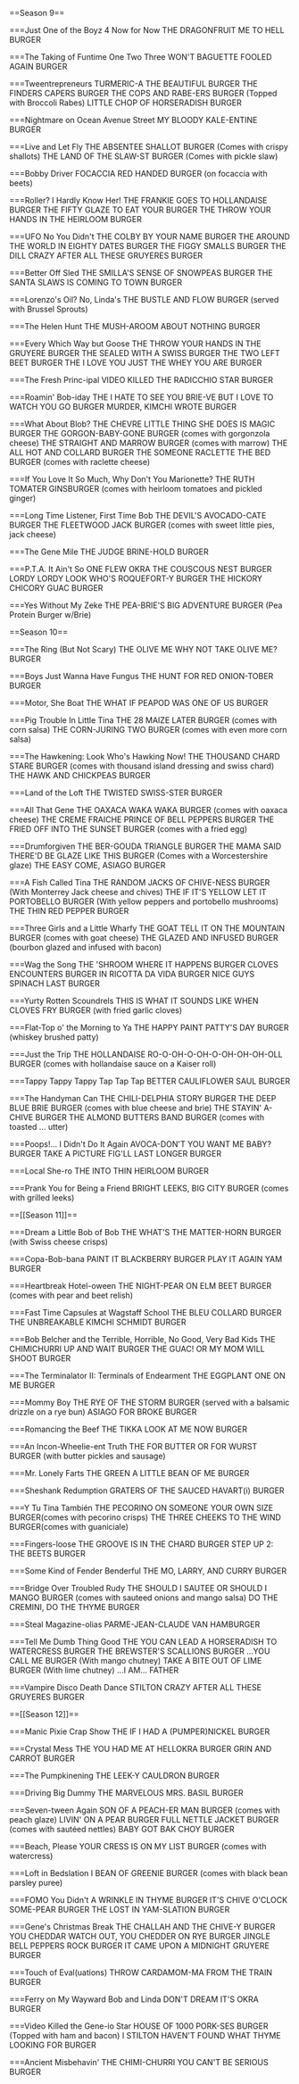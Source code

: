 ==Season 9==

===Just One of the Boyz 4 Now for Now
THE DRAGONFRUIT ME TO HELL BURGER

===The Taking of Funtime One Two Three
WON'T BAGUETTE FOOLED AGAIN BURGER

===Tweentrepreneurs
TURMERIC-A THE BEAUTIFUL BURGER
THE FINDERS CAPERS BURGER
THE COPS AND RABE-ERS BURGER (Topped with Broccoli Rabes)
LITTLE CHOP OF HORSERADISH BURGER

===Nightmare on Ocean Avenue Street
MY BLOODY KALE-ENTINE BURGER

===Live and Let Fly
THE ABSENTEE SHALLOT BURGER (Comes with crispy shallots)
THE LAND OF THE SLAW-ST BURGER (Comes with pickle slaw)

===Bobby Driver
FOCACCIA RED HANDED BURGER (on focaccia with beets)

===Roller? I Hardly Know Her!
THE FRANKIE GOES TO HOLLANDAISE BURGER
THE FIFTY GLAZE TO EAT YOUR BURGER
THE THROW YOUR HANDS IN THE HEIRLOOM BURGER

===UFO No You Didn't
THE COLBY BY YOUR NAME BURGER
THE AROUND THE WORLD IN EIGHTY DATES BURGER
THE FIGGY SMALLS BURGER
THE DILL CRAZY AFTER ALL THESE GRUYERES BURGER

===Better Off Sled
THE SMILLA'S SENSE OF SNOWPEAS BURGER
THE SANTA SLAWS IS COMING TO TOWN BURGER

===Lorenzo's Oil? No, Linda's
THE BUSTLE AND FLOW BURGER (served with Brussel Sprouts)

===The Helen Hunt
THE MUSH-AROOM ABOUT NOTHING BURGER

===Every Which Way but Goose
THE THROW YOUR HANDS IN THE GRUYERE BURGER
THE SEALED WITH A SWISS BURGER
THE TWO LEFT BEET BURGER
THE I LOVE YOU JUST THE WHEY YOU ARE BURGER

===The Fresh Princ-ipal
VIDEO KILLED THE RADICCHIO STAR BURGER

===Roamin' Bob-iday
THE I HATE TO SEE YOU BRIE-VE BUT I LOVE TO WATCH YOU GO BURGER
MURDER, KIMCHI WROTE BURGER

===What About Blob?
THE CHEVRE LITTLE THING SHE DOES IS MAGIC BURGER
THE GORGON-BABY-GONE BURGER (comes with gorgonzola cheese)
THE STRAIGHT AND MARROW BURGER (comes with marrow)
THE ALL HOT AND COLLARD BURGER
THE SOMEONE RACLETTE THE BED BURGER (comes with raclette cheese)

===If You Love It So Much, Why Don't You Marionette?
THE RUTH TOMATER GINSBURGER (comes with heirloom tomatoes and pickled ginger)

===Long Time Listener, First Time Bob
THE DEVIL'S AVOCADO-CATE BURGER
THE FLEETWOOD JACK BURGER (comes with sweet little pies, jack cheese)

===The Gene Mile
THE JUDGE BRINE-HOLD BURGER

===P.T.A. It Ain't So
ONE FLEW OKRA THE COUSCOUS NEST BURGER
LORDY LORDY LOOK WHO'S ROQUEFORT-Y BURGER
THE HICKORY CHICORY GUAC BURGER

===Yes Without My Zeke
THE PEA-BRIE'S BIG ADVENTURE BURGER (Pea Protein Burger w/Brie)

==Season 10==

===The Ring (But Not Scary)
THE OLIVE ME WHY NOT TAKE OLIVE ME? BURGER

===Boys Just Wanna Have Fungus
THE HUNT FOR RED ONION-TOBER BURGER

===Motor, She Boat
THE WHAT IF PEAPOD WAS ONE OF US BURGER

===Pig Trouble In Little Tina
THE 28 MAIZE LATER BURGER (comes with corn salsa)
THE CORN-JURING TWO BURGER (comes with even more corn salsa)

===The Hawkening: Look Who's Hawking Now!
THE THOUSAND CHARD STARE BURGER (comes with thousand island dressing and swiss chard)
THE HAWK AND CHICKPEAS BURGER

===Land of the Loft
THE TWISTED SWISS-STER BURGER

===All That Gene
THE OAXACA WAKA WAKA BURGER (comes with oaxaca cheese)
THE CREME FRAICHE PRINCE OF BELL PEPPERS BURGER
THE FRIED OFF INTO THE SUNSET BURGER (comes with a fried egg)

===Drumforgiven
THE BER-GOUDA TRIANGLE BURGER
THE MAMA SAID THERE'D BE GLAZE LIKE THIS BURGER (Comes with a Worcestershire glaze)
THE EASY COME, ASIAGO BURGER

===A Fish Called Tina
THE RANDOM JACKS OF CHIVE-NESS BURGER (With Monterrey Jack cheese and chives)
THE IF IT'S YELLOW LET IT PORTOBELLO BURGER (With yellow peppers and portobello mushrooms)
THE THIN RED PEPPER BURGER

===Three Girls and a Little Wharfy
THE GOAT TELL IT ON THE MOUNTAIN BURGER (comes with goat cheese)
THE GLAZED AND INFUSED BURGER (bourbon glazed and infused with bacon)

===Wag the Song
THE 'SHROOM WHERE IT HAPPENS BURGER
CLOVES ENCOUNTERS BURGER
IN RICOTTA DA VIDA BURGER
NICE GUYS SPINACH LAST BURGER

===Yurty Rotten Scoundrels
THIS IS WHAT IT SOUNDS LIKE WHEN CLOVES FRY BURGER (with fried garlic cloves)

===Flat-Top o' the Morning to Ya
THE HAPPY PAINT PATTY'S DAY BURGER (whiskey brushed patty)

===Just the Trip
THE HOLLANDAISE RO-O-OH-O-OH-O-OH-OH-OH-OLL BURGER (comes with hollandaise sauce on a Kaiser roll)

===Tappy Tappy Tappy Tap Tap Tap
BETTER CAULIFLOWER SAUL BURGER

===The Handyman Can
THE CHILI-DELPHIA STORY BURGER
THE DEEP BLUE BRIE BURGER (comes with blue cheese and brie)
THE STAYIN' A-CHIVE BURGER
THE ALMOND BUTTERS BAND BURGER (comes with toasted ... utter)

===Poops!… I Didn't Do It Again
AVOCA-DON'T YOU WANT ME BABY? BURGER
TAKE A PICTURE FIG'LL LAST LONGER BURGER

===Local She-ro
THE INTO THIN HEIRLOOM BURGER

===Prank You for Being a Friend
BRIGHT LEEKS, BIG CITY BURGER (comes with grilled leeks)

==[[Season 11]]==

===Dream a Little Bob of Bob
THE WHAT'S THE MATTER-HORN BURGER (with Swiss cheese crisps)

===Copa-Bob-bana
PAINT IT BLACKBERRY BURGER
PLAY IT AGAIN YAM BURGER

===Heartbreak Hotel-oween
THE NIGHT-PEAR ON ELM BEET BURGER (comes with pear and beet relish)

===Fast Time Capsules at Wagstaff School
THE BLEU COLLARD BURGER
THE UNBREAKABLE KIMCHI SCHMIDT BURGER

===Bob Belcher and the Terrible, Horrible, No Good, Very Bad Kids
THE CHIMICHURRI UP AND WAIT BURGER
THE GUAC! OR MY MOM WILL SHOOT BURGER

===The Terminalator II: Terminals of Endearment
THE EGGPLANT ONE ON ME BURGER

===Mommy Boy
THE RYE OF THE STORM BURGER (served with a balsamic drizzle on a rye bun)
ASIAGO FOR BROKE BURGER

===Romancing the Beef
THE TIKKA LOOK AT ME NOW BURGER

===An Incon-Wheelie-ent Truth
THE FOR BUTTER OR FOR WURST BURGER (with butter pickles and sausage)

===Mr. Lonely Farts
THE GREEN A LITTLE BEAN OF ME BURGER

===Sheshank Redumption
GRATERS OF THE SAUCED HAVART(i) BURGER

===Y Tu Tina También
THE PECORINO ON SOMEONE YOUR OWN SIZE BURGER(comes with pecorino crisps)
THE THREE CHEEKS TO THE WIND BURGER(comes with guaniciale)

===Fingers-loose
THE GROOVE IS IN THE CHARD BURGER
STEP UP 2: THE BEETS BURGER

===Some Kind of Fender Benderful
THE MO, LARRY, AND CURRY BURGER

===Bridge Over Troubled Rudy
THE SHOULD I SAUTEE OR SHOULD I MANGO BURGER (comes with sauteed onions and mango salsa)
DO THE CREMINI, DO THE THYME BURGER

===Steal Magazine-olias
PARME-JEAN-CLAUDE VAN HAMBURGER

===Tell Me Dumb Thing Good
THE YOU CAN LEAD A HORSERADISH TO WATERCRESS BURGER
THE BREWSTER'S SCALLIONS BURGER
...YOU CALL ME BURGER (With mango chutney)
TAKE A BITE OUT OF LIME BURGER (With lime chutney)
...I AM... FATHER

===Vampire Disco Death Dance
STILTON CRAZY AFTER ALL THESE GRUYERES BURGER

==[[Season 12]]==

===Manic Pixie Crap Show
THE IF I HAD A (PUMPER)NICKEL BURGER

===Crystal Mess
THE YOU HAD ME AT HELLOKRA BURGER
GRIN AND CARROT BURGER

===The Pumpkinening
THE LEEK-Y CAULDRON BURGER

===Driving Big Dummy
THE MARVELOUS MRS. BASIL BURGER

===Seven-tween Again
SON OF A PEACH-ER MAN BURGER (comes with peach glaze)
LIVIN' ON A PEAR BURGER
FULL NETTLE JACKET BURGER (comes with sautéed nettles)
BABY GOT BAK CHOY BURGER

===Beach, Please
YOUR CRESS IS ON MY LIST BURGER (comes with watercress)

===Loft in Bedslation
I BEAN OF GREENIE BURGER (comes with black bean parsley puree)

===FOMO You Didn't
A WRINKLE IN THYME BURGER
IT'S CHIVE O'CLOCK SOME-PEAR BURGER
THE LOST IN YAM-SLATION BURGER

===Gene's Christmas Break
THE CHALLAH AND THE CHIVE-Y BURGER
YOU CHEDDAR WATCH OUT, YOU CHEDDER ON RYE BURGER
JINGLE BELL PEPPERS ROCK BURGER
IT CAME UPON A MIDNIGHT GRUYERE BURGER

===Touch of Eval(uations)
THROW CARDAMOM-MA FROM THE TRAIN BURGER

===Ferry on My Wayward Bob and Linda
DON'T DREAM IT'S OKRA BURGER

===Video Killed the Gene-io Star
HOUSE OF 1000 PORK-SES BURGER (Topped with ham and bacon)
I STILTON HAVEN'T FOUND WHAT THYME LOOKING FOR BURGER

===Ancient Misbehavin'
THE CHIMI-CHURRI YOU CAN'T BE SERIOUS BURGER
